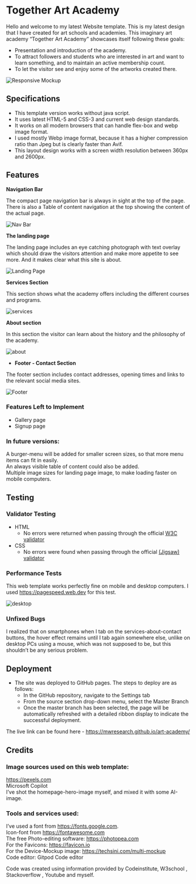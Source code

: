 # Together Art Academy

Hello and welcome to my latest Website template.
This is my latest design that I have created for art schools and academies. 
This imaginary art academy “Together Art Academy” showcases itself following these goals:

- Presentation and introduction of the academy.
- To attract followers and students who are interested in art and want to learn something, and to maintain an active membership count.
- To let the visitor see and enjoy some of the artworks created there.

![Responsive Mockup](https://mwresearch.github.io/art-academy/doc_assets/mockup.webp)

## Specifications

- This template version works without java script.  
- It uses latest HTML-5 and CSS-3 and current web design standards.  
- It works on all modern browsers that can handle flex-box and webp image format.  
- I used mostly Webp image format, because it has a higher compression ratio than Jpeg but is clearly faster than Avif.  
- This layout design works with a screen width resolution between 360px and 2600px.  

## Features

__Navigation Bar__

The compact page navigation bar is always in sight at the top of the page. There is also a Table of content navigation at the top showing the content of the actual page.

![Nav Bar](https://mwresearch.github.io/art-academy/doc_assets/navbar.webp)

__The landing page__

The landing page includes an eye catching photograph with text overlay which should draw the visitors attention and make more appetite to see more. And it makes clear what this site is about.

![Landing Page](https://mwresearch.github.io/art-academy/doc_assets/home-section.webp)

__Services Section__

This section shows what the academy offers including the different courses and programs.

![services](https://mwresearch.github.io/art-academy/doc_assets/services-section.webp)

__About section__

In this section the visitor can learn about the history and the philosophy of the academy.

![about](https://mwresearch.github.io/art-academy/doc_assets/about-section.webp)

- __Footer - Contact Section__ 

The footer section includes contact addresses, opening times and links to the relevant social media sites.

![Footer](https://mwresearch.github.io/art-academy/doc_assets/contact-section.webp)


### Features Left to Implement

- Gallery page
- Signup page

### In future versions:
A burger-menu will be added for smaller screen sizes, so that more menu items can fit in easily.  
An always visible table of content could also be added.  
Multiple image sizes for landing page image, to make loading faster on mobile computers.  

## Testing 

### Validator Testing 

- HTML
  - No errors were returned when passing through the official [W3C validator](https://validator.w3.org/nu/?doc=https%3A%2F%2Fcode-institute-org.github.io%2Flove-running-2.0%2Findex.html)
- CSS
  - No errors were found when passing through the official [(Jigsaw) validator](http://jigsaw.w3.org/css-validator/validator?lang=en&profile=css3svg&uri=https%3A%2F%2Fmwresearch.github.io%2Fart-academy%2F&usermedium=all&vextwarning=&warning=1)

### Performance Tests

This web template works perfectly fine on mobile and desktop computers. 
I used https://pagespeed.web.dev for this test.  

![desktop](https://mwresearch.github.io/art-academy/doc_assets/contact-section.webp)

### Unfixed Bugs

I realized that on smartphones when I tab on the services-about-contact buttons, the hover effect remains until I tab again somewhere else, unlike on desktop PCs using a mouse, which was not supposed to be, but this shouldn’t be any serious problem.

## Deployment 

- The site was deployed to GitHub pages. The steps to deploy are as follows: 
  - In the GitHub repository, navigate to the Settings tab 
  - From the source section drop-down menu, select the Master Branch
  - Once the master branch has been selected, the page will be automatically refreshed with a detailed ribbon display to indicate the successful deployment. 

The live link can be found here - https://mwresearch.github.io/art-academy/


## Credits 

### Image sources used on this web template: 
https://pexels.com  
Microsoft Copilot  
I’ve shot the homepage-hero-image myself, and mixed it with some AI-image.  

### Tools and services used:
I’ve used a font from https://fonts.google.com.  
Icon-font from https://fontawesome.com  
The free Photo-editing software: https://photopea.com  
For the Favicons: https://favicon.io  
For the Device-Mockup image: https://techsini.com/multi-mockup  
Code editor: Gitpod Code editor  

Code was created using information provided by Codeinstitute, W3school , Stackoverflow , Youtube and myself.

